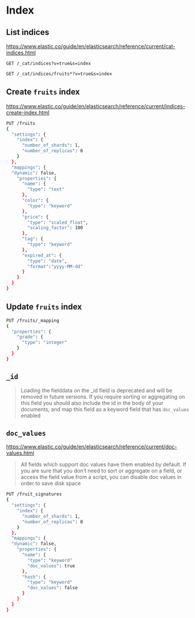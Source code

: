 # Index

## List indices

https://www.elastic.co/guide/en/elasticsearch/reference/current/cat-indices.html

```shell
GET /_cat/indices?v=true&s=index
```

```shell
GET /_cat/indices/fruits*?v=true&s=index
```

## Create `fruits` index

https://www.elastic.co/guide/en/elasticsearch/reference/current/indices-create-index.html

```sh
PUT /fruits
{
  "settings": {
    "index": {
      "number_of_shards": 1,
      "number_of_replicas": 0
    }
  },
  "mappings": {
  "dynamic": false,
    "properties": {
      "name": {
        "type": "text"
      },
      "color": {
        "type": "keyword"
      },
      "price": {
        "type": "scaled_float",
        "scaling_factor": 100
      },
      "tag": {
        "type": "keyword"
      },
      "expired_at": {
        "type": "date",
        "format":"yyyy-MM-dd"
      }
    }
  }
}
```

## Update `fruits` index

```sh
PUT /fruits/_mapping
{
  "properties": {
    "grade": {
      "type": "integer"
    }
  }
}
```

## `_id`

> Loading the fielddata on the _id field is deprecated and will be removed in future versions.
> If you require sorting or aggregating on this field you should also include the id in the body of your documents,
> and map this field as a keyword field that has `doc_values` enabled

## `doc_values`

https://www.elastic.co/guide/en/elasticsearch/reference/current/doc-values.html

> All fields which support doc values have them enabled by default.
> If you are sure that you don’t need to sort or aggregate on a field, or access the field value from a script,
> you can disable doc values in order to save disk space

```sh
PUT /fruit_signatures
{
  "settings": {
    "index": {
      "number_of_shards": 1,
      "number_of_replicas": 0
    }
  },
  "mappings": {
  "dynamic": false,
    "properties": {
      "name": {
        "type": "keyword"
        "doc_values": true
      },
      "hash": {
        "type": "keyword"
        "doc_values": false
      }
    }
  }
}
```
